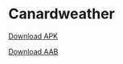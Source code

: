 # Canardweather 

<a id="raw-url" href="https://github.com/LucFERRO/WeatherMobileApp/raw/main/canardweatherV2.apk">Download APK</a>

<a id="raw-url" href="https://github.com/LucFERRO/WeatherMobileApp/raw/main/canardweatherAAB.aab">Download AAB</a>
